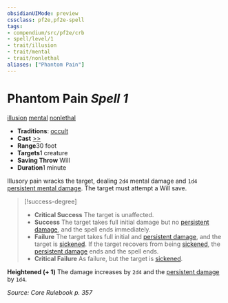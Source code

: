 ```yaml
---
obsidianUIMode: preview
cssclass: pf2e,pf2e-spell
tags:
- compendium/src/pf2e/crb
- spell/level/1
- trait/illusion
- trait/mental
- trait/nonlethal
aliases: ["Phantom Pain"]
---
```

# Phantom Pain *Spell 1*   
[illusion](../../Rules/traits/illusion.md)  [mental](../../Rules/traits/mental.md)  [nonlethal](../../Rules/traits/nonlethal.md)  

- **Traditions**: [occult](../../Rules/traits/occult.md)
- **Cast** [>>](../../Rules/core-rulebook/chapter-9-playing-the-game.md#Actions "Two-Action") 
- **Range**30 foot
- **Targets**1 creature
- **Saving Throw** Will
- **Duration**1 minute

Illusory pain wracks the target, dealing `2d4` mental damage and `1d4` [persistent mental damage](../../Rules/conditions.md#Persistent%20Damage). The target must attempt a Will save.

> [!success-degree] 
> - **Critical Success** The target is unaffected.
> - **Success** The target takes full initial damage but no [persistent damage](../../Rules/conditions.md#Persistent%20Damage), and the spell ends immediately.
> - **Failure** The target takes full initial and [persistent damage](../../Rules/conditions.md#Persistent%20Damage), and the target is [sickened](../../Rules/conditions.md#Sickened). If the target recovers from being [sickened](../../Rules/conditions.md#Sickened), the [persistent damage](../../Rules/conditions.md#Persistent%20Damage) ends and the spell ends.
> - **Critical Failure** As failure, but the target is [sickened](../../Rules/conditions.md#Sickened).

**Heightened (+ 1)** The damage increases by `2d4` and the [persistent damage](../../Rules/conditions.md#Persistent%20Damage) by `1d4`.

*Source: Core Rulebook p. 357*